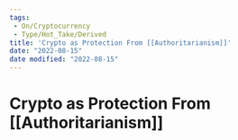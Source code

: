 ```yaml
---
tags:
 - On/Cryptocurrency
 - Type/Hot_Take/Derived
title: 'Crypto as Protection From [[Authoritarianism]]'
date: "2022-08-15"
date modified: "2022-08-15"
---
```


# Crypto as Protection From [[Authoritarianism]]
